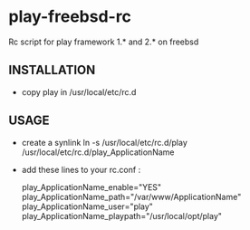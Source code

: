 play-freebsd-rc
===============

Rc script for play framework 1.* and 2.* on freebsd

INSTALLATION
------------
* copy play in /usr/local/etc/rc.d

USAGE
-----
* create a synlink ln -s /usr/local/etc/rc.d/play /usr/local/etc/rc.d/play_ApplicationName
* add these lines to your rc.conf :

    play_ApplicationName_enable="YES"
    play_ApplicationName_path="/var/www/ApplicationName"
    play_ApplicationName_user="play" 
    play_ApplicationName_playpath="/usr/local/opt/play"

